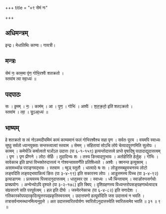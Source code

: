 +++
title = "०९ सेमं नः"

+++
## अधिमन्त्रम्
इन्द्रः। मेधातिथिः काण्वः। गायत्री।

## मन्त्रः
सेमं नः॒ काम॒मा पृ॑ण॒ गोभि॒रश्वैः॑ शतक्रतो ।  
स्तवा॑म त्वा स्वा॒ध्यः॑ ॥

## पदपाठः
सः । इ॒मम् । नः॒ । काम॑म् । आ । पृ॒ण॒ । गोभिः॑ । अश्वैः॑ । श॒त॒क्र॒तो॒ इति॑ शतऽक्रतो ।  
स्तवा॑म । त्वा॒ । सु॒ऽआ॒ध्यः॑ ॥

## भाष्यम्
हे शतक्रतो स त्वं नोऽस्मदीयमिमं कामं काम्यमानं फलं गोभिरश्वैश्च सहा पृण । सर्वतः पूरय । वयमपि स्वाध्यः सुष्ठु सर्वतो ध्यानयुक्ताः सन्तस्त्वात्वां स्तवाम ॥ सेमम् । संहितायां सोऽचि लोपे चेत्पादपूरणमिति सुलोपः । कामम् । कमेर्घञि कर्षात्वतो घञोंऽत उदात्तः (पा ६-१-१५९) इत्यन्तोदात्तत्वे प्राप्ते वृषादिषु पाठादाद्युदात्तत्वम् । पृण । पृण प्रीणने । लोटः सेर्हिः । तुदादिभ्यः शः । तस्य ङित्त्वाद्गुाभावः । अतोहेरिति हेर्लुक् । गोभिः । सावेकाच इति प्राप्तं विभक्तेरुदात्तत्वं न गोश्वन्साववर्णेति प्रतिषिध्यते । अश्वैः । क्वनन्त इत्युक्तम् । असामर्थ्यान्न पराङ्गवद्भावः । स्तवाम । ष्वुञ् स्तुतौ । धात्वादेः षः सः । लोडुत्तमबहुवचनस्य लोटो लङ्वदिति लङ्वद्भावान्नित्यं ङितः (पा ३-४-९९) इति सकारस्य लोपः । आडुत्तमस्य पिच्च (पा ३-४-९२) इत्याडागमः । प्रत्ययस्य पित्त्वादनुदात्तत्वम् । धातुस्वर एव । स्वाध्यः । ध्यै चिन्तायाम् । स्वाङोरुपसर्गयोः प्राक्प्रयोगः । अन्येभ्योऽपि दृश्यते (पा ३-२-१७८) इति क्विप् । दृशिग्रहणस्य विध्यन्तरोपसङ्ग्रहणार्थत्वादत्र संप्रसारणे सति परपूर्वत्वम् । हल इति दीर्घः । जस्येरनेकाचः (पा ६-४-८२) इति यणादेशः । गतिकारकोपपदात्कृदित्युत्तरपदप्रकृतिस्वरत्वम् । उदात्तयणो हल्पूर्वादिति जस उदात्तत्वं न भवति । तत्रासर्वनामस्थानमित्यनुवृत्ते । अत उदात्तस्वरितयोर्यणः स्वरितोऽनुदात्तस्येति स्वरितत्वमेव भवति ॥ ३१ ॥ ९ ॥